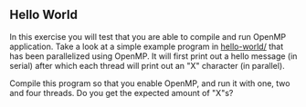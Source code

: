 ## Hello World ##

In this exercise you will test that you are able to compile and run
OpenMP application. Take a look at a simple example program in
[hello-world/](.) that has been parallelized using
OpenMP. It will first print out a hello message (in serial) after
which each thread will print out an "X" character (in parallel).

Compile this program so that you enable OpenMP, and run it with one,
two and four threads. Do you get the expected amount of "X"s?
